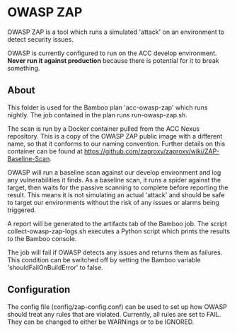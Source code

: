 # OWASP ZAP
OWASP ZAP is a tool which runs a simulated 'attack' on an environment to detect security issues.

OWASP is currently configured to run on the ACC develop environment. **Never run it against production** because there is potential for it to break something.

## About
This folder is used for the Bamboo plan 'acc-owasp-zap' which runs nightly. The job contained in the plan runs run-owasp-zap.sh. 

The scan is run by a Docker container pulled from the ACC Nexus repository. This is a copy of the OWASP ZAP public image with a different name, so that it conforms to our naming convention. Further details on this container can be found at https://github.com/zaproxy/zaproxy/wiki/ZAP-Baseline-Scan.

OWASP will run a baseline scan against our develop environment and log any vulnerabilities it finds. As a baseline scan, it runs a spider against the target, then waits for the passive scanning to complete before reporting the result. This means it is not simulating an actual 'attack' and should be safe to target our environments without the risk of any issues or alarms being triggered.

A report will be generated to the artifacts tab of the Bamboo job. The script collect-owasp-zap-logs.sh executes a Python script which prints the results to the Bamboo console.

The job will fail if OWASP detects any issues and returns them as failures. This condition can be switched off by setting the Bamboo variable 'shouldFailOnBuildError' to false.

## Configuration
The config file (config/zap-config.conf) can be used to set up how OWASP should treat any rules that are violated. Currently, all rules are set to FAIL. They can be changed to either be WARNings or to be IGNORED.
